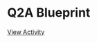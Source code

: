 # Q2A Blueprint

[View Activity](https://sites.research.google/datacardsplaybook/activities/q2a-blueprint)
